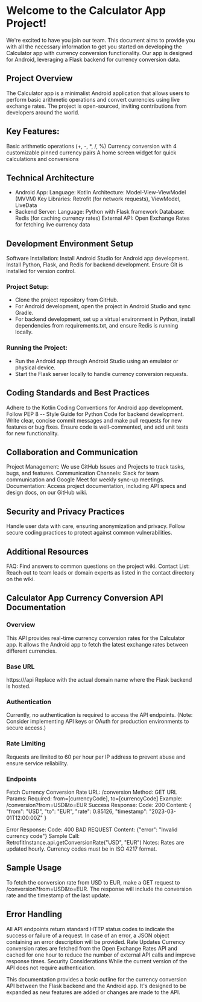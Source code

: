 # Welcome to the Calculator App Project!

We're excited to have you join our team. This document aims to provide you with all the necessary information to get you started on developing the Calculator app with currency conversion functionality. Our app is designed for Android, leveraging a Flask backend for currency conversion data.
## Project Overview
The Calculator app is a minimalist Android application that allows users to perform basic arithmetic operations and convert currencies using live exchange rates. The project is open-sourced, inviting contributions from developers around the world.
## Key Features:
Basic arithmetic operations (+, -, *, /, %)
Currency conversion with 4 customizable pinned currency pairs
A home screen widget for quick calculations and conversions
## Technical Architecture
- Android App:
  Language: Kotlin
  Architecture: Model-View-ViewModel (MVVM)
  Key Libraries: Retrofit (for network requests), ViewModel, LiveData
- Backend Server:
Language: Python with Flask framework
Database: Redis (for caching currency rates)
External API: Open Exchange Rates for fetching live currency data
## Development Environment Setup
Software Installation:
Install Android Studio for Android app development.
Install Python, Flask, and Redis for backend development.
Ensure Git is installed for version control.
### Project Setup:
- Clone the project repository from GitHub.
- For Android development, open the project in Android Studio and sync Gradle.
- For backend development, set up a virtual environment in Python, install dependencies from requirements.txt, and ensure Redis is running locally.
### Running the Project:
- Run the Android app through Android Studio using an emulator or physical device.
- Start the Flask server locally to handle currency conversion requests.
## Coding Standards and Best Practices
Adhere to the Kotlin Coding Conventions for Android app development.
Follow PEP 8 -- Style Guide for Python Code for backend development.
Write clear, concise commit messages and make pull requests for new features or bug fixes.
Ensure code is well-commented, and add unit tests for new functionality.
## Collaboration and Communication
Project Management: We use GitHub Issues and Projects to track tasks, bugs, and features.
Communication Channels: Slack for team communication and Google Meet for weekly sync-up meetings.
Documentation: Access project documentation, including API specs and design docs, on our GitHub wiki.
## Security and Privacy Practices
Handle user data with care, ensuring anonymization and privacy.
Follow secure coding practices to protect against common vulnerabilities.
## Additional Resources
FAQ: Find answers to common questions on the project wiki.
Contact List: Reach out to team leads or domain experts as listed in the contact directory on the wiki.
## Calculator App Currency Conversion API Documentation
### Overview
This API provides real-time currency conversion rates for the Calculator app. It allows the Android app to fetch the latest exchange rates between different currencies.
### Base URL
https://<your-backend-domain>/api
Replace <your-backend-domain> with the actual domain name where the Flask backend is hosted.
### Authentication
Currently, no authentication is required to access the API endpoints. (Note: Consider implementing API keys or OAuth for production environments to secure access.)
### Rate Limiting
Requests are limited to 60 per hour per IP address to prevent abuse and ensure service reliability.
### Endpoints
Fetch Currency Conversion Rate
URL: /conversion
Method: GET
URL Params:
Required: from=[currencyCode], to=[currencyCode]
Example: /conversion?from=USD&to=EUR
Success Response:
Code: 200
Content:
{
 "from": "USD",
 "to": "EUR",
 "rate": 0.85126,
 "timestamp": "2023-03-01T12:00:00Z"
}

Error Response:
Code: 400 BAD REQUEST
Content: {"error": "Invalid currency code"}
Sample Call:
RetrofitInstance.api.getConversionRate("USD", "EUR")
Notes:
Rates are updated hourly.
Currency codes must be in ISO 4217 format.
## Sample Usage
To fetch the conversion rate from USD to EUR, make a GET request to /conversion?from=USD&to=EUR. The response will include the conversion rate and the timestamp of the last update.

## Error Handling
All API endpoints return standard HTTP status codes to indicate the success or failure of a request. In case of an error, a JSON object containing an error description will be provided.
Rate Updates
Currency conversion rates are fetched from the Open Exchange Rates API and cached for one hour to reduce the number of external API calls and improve response times.
Security Considerations
While the current version of the API does not require authentication.

This documentation provides a basic outline for the currency conversion API between the Flask backend and the Android app. It's designed to be expanded as new features are added or changes are made to the API.
